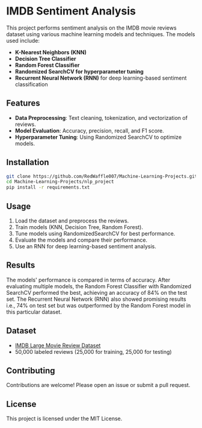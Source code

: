 # IMDB Sentiment Analysis

This project performs sentiment analysis on the IMDB movie reviews dataset using various machine learning models and techniques. The models used include:

- **K-Nearest Neighbors (KNN)**
- **Decision Tree Classifier**
- **Random Forest Classifier**
- **Randomized SearchCV for hyperparameter tuning**
- **Recurrent Neural Network (RNN)** for deep learning-based sentiment classification

## Features
- **Data Preprocessing**: Text cleaning, tokenization, and vectorization of reviews.
- **Model Evaluation**: Accuracy, precision, recall, and F1 score.
- **Hyperparameter Tuning**: Using Randomized SearchCV to optimize models.

## Installation

```bash
git clone https://github.com/RedWaffle007/Machine-Learning-Projects.git
cd Machine-Learning-Projects/nlp_project
pip install -r requirements.txt
```

## Usage

1. Load the dataset and preprocess the reviews.
2. Train models (KNN, Decision Tree, Random Forest).
3. Tune models using RandomizedSearchCV for best performance.
4. Evaluate the models and compare their performance.
5. Use an RNN for deep learning-based sentiment analysis.

## Results

The models' performance is compared in terms of accuracy. After evaluating multiple models, the Random Forest Classifier with Randomized SearchCV performed the best, achieving an accuracy of 84% on the test set. The Recurrent Neural Network (RNN) also showed promising results i.e., 74% on test set but was outperformed by the Random Forest model in this particular dataset.

## Dataset

- [IMDB Large Movie Review Dataset](https://ai.stanford.edu/~amaas/data/sentiment/)
- 50,000 labeled reviews (25,000 for training, 25,000 for testing)

## Contributing

Contributions are welcome! Please open an issue or submit a pull request.

## License

This project is licensed under the MIT License.
